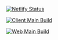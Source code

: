 [![Netlify Status](https://api.netlify.com/api/v1/badges/80dbd085-0f88-4dd9-895f-b68608f97d9c/deploy-status)](https://pawfect-care-app.netlify.app)

[![Client Main Build](https://github.com/m-aung/PawfectCare/actions/workflows/client-main-pipeline.yml/badge.svg?event=push)](https://github.com/m-aung/PawfectCare/actions)

[![Web Main Build](https://github.com/m-aung/PawfectCare/actions/workflows/web-main-pipeline.yml/badge.svg?event=push)](https://github.com/m-aung/PawfectCare/actions)

